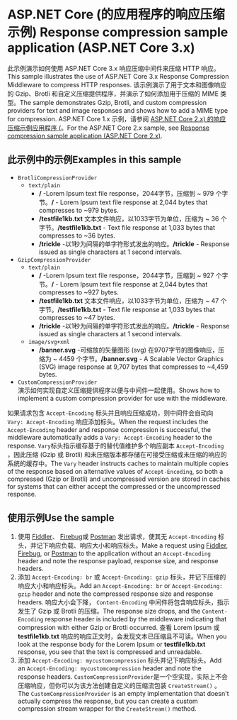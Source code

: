 # <a name="response-compression-sample-application-aspnet-core-3x"></a><span data-ttu-id="158be-101">ASP.NET Core (的应用程序的响应压缩示例) </span><span class="sxs-lookup"><span data-stu-id="158be-101">Response compression sample application (ASP.NET Core 3.x)</span></span>

<span data-ttu-id="158be-102">此示例演示如何使用 ASP.NET Core 3.x 响应压缩中间件来压缩 HTTP 响应。</span><span class="sxs-lookup"><span data-stu-id="158be-102">This sample illustrates the use of ASP.NET Core 3.x Response Compression Middleware to compress HTTP responses.</span></span> <span data-ttu-id="158be-103">该示例演示了用于文本和图像响应的 Gzip、Brotli 和自定义压缩提供程序，并演示了如何添加用于压缩的 MIME 类型。</span><span class="sxs-lookup"><span data-stu-id="158be-103">The sample demonstrates Gzip, Brotli, and custom compression providers for text and image responses and shows how to add a MIME type for compression.</span></span> <span data-ttu-id="158be-104">ASP.NET Core 1.x 示例，请参阅 [ASP.NET Core 2.x) 的响应压缩示例应用程序 (](https://github.com/dotnet/AspNetCore.Docs/tree/main/aspnetcore/performance/response-compression/samples/2.x)。</span><span class="sxs-lookup"><span data-stu-id="158be-104">For the ASP.NET Core 2.x sample, see [Response compression sample application (ASP.NET Core 2.x)](https://github.com/dotnet/AspNetCore.Docs/tree/main/aspnetcore/performance/response-compression/samples/2.x).</span></span>

## <a name="examples-in-this-sample"></a><span data-ttu-id="158be-105">此示例中的示例</span><span class="sxs-lookup"><span data-stu-id="158be-105">Examples in this sample</span></span>

* `BrotliCompressionProvider`
  * `text/plain`
    * <span data-ttu-id="158be-106">**/** -Lorem Ipsum text file response，2044字节，压缩到 ~ 979 个字节。</span><span class="sxs-lookup"><span data-stu-id="158be-106">**/** - Lorem Ipsum text file response at 2,044 bytes that compresses to ~979 bytes.</span></span>
    * <span data-ttu-id="158be-107">**/testfile1kb.txt** 文本文件响应，以1033字节为单位，压缩为 ~ 36 个字节。</span><span class="sxs-lookup"><span data-stu-id="158be-107">**/testfile1kb.txt** - Text file response at 1,033 bytes that compresses to ~36 bytes.</span></span>
    * <span data-ttu-id="158be-108">**/trickle** -以1秒为间隔的单字符形式发出的响应。</span><span class="sxs-lookup"><span data-stu-id="158be-108">**/trickle** - Response issued as single characters at 1 second intervals.</span></span>
* `GzipCompressionProvider`
  * `text/plain`
    * <span data-ttu-id="158be-109">**/** -Lorem Ipsum text file response，2044字节，压缩到 ~ 927 个字节。</span><span class="sxs-lookup"><span data-stu-id="158be-109">**/** - Lorem Ipsum text file response at 2,044 bytes that compresses to ~927 bytes.</span></span>
    * <span data-ttu-id="158be-110">**/testfile1kb.txt** 文本文件响应，以1033字节为单位，压缩为 ~ 47 个字节。</span><span class="sxs-lookup"><span data-stu-id="158be-110">**/testfile1kb.txt** - Text file response at 1,033 bytes that compresses to ~47 bytes.</span></span>
    * <span data-ttu-id="158be-111">**/trickle** -以1秒为间隔的单字符形式发出的响应。</span><span class="sxs-lookup"><span data-stu-id="158be-111">**/trickle** - Response issued as single characters at 1 second intervals.</span></span>
  * `image/svg+xml`
    * <span data-ttu-id="158be-112">**/banner.svg** -可缩放的矢量图形 (svg) 在9707字节的图像响应，压缩为 ~ 4459 个字节。</span><span class="sxs-lookup"><span data-stu-id="158be-112">**/banner.svg** - A Scalable Vector Graphics (SVG) image response at 9,707 bytes that compresses to ~4,459 bytes.</span></span>
* `CustomCompressionProvider`<br><span data-ttu-id="158be-113">演示如何实现自定义压缩提供程序以便与中间件一起使用。</span><span class="sxs-lookup"><span data-stu-id="158be-113">Shows how to implement a custom compression provider for use with the middleware.</span></span>

<span data-ttu-id="158be-114">如果请求包含 `Accept-Encoding` 标头并且响应压缩成功，则中间件会自动向 `Vary: Accept-Encoding` 响应添加标头。</span><span class="sxs-lookup"><span data-stu-id="158be-114">When the request includes the `Accept-Encoding` header and response compression is successful, the middleware automatically adds a `Vary: Accept-Encoding` header to the response.</span></span> <span data-ttu-id="158be-115">`Vary`标头指示缓存基于的替代值维护多个响应副本 `Accept-Encoding` ，因此压缩 (Gzip 或 Brotli) 和未压缩版本都存储在可接受压缩或未压缩的响应的系统的缓存中。</span><span class="sxs-lookup"><span data-stu-id="158be-115">The `Vary` header instructs caches to maintain multiple copies of the response based on alternative values of `Accept-Encoding`, so both a compressed (Gzip or Brotli) and uncompressed version are stored in caches for systems that can either accept the compressed or the uncompressed response.</span></span>

## <a name="use-the-sample"></a><span data-ttu-id="158be-116">使用示例</span><span class="sxs-lookup"><span data-stu-id="158be-116">Use the sample</span></span>

1. <span data-ttu-id="158be-117">使用 [Fiddler](https://www.telerik.com/fiddler)、 [Firebug](https://getfirebug.com/)或 [Postman](https://www.getpostman.com/) 发出请求，使其无 `Accept-Encoding` 标头，并记下响应负载、响应大小和响应标头。</span><span class="sxs-lookup"><span data-stu-id="158be-117">Make a request using [Fiddler](https://www.telerik.com/fiddler), [Firebug](https://getfirebug.com/), or [Postman](https://www.getpostman.com/) to the application without an `Accept-Encoding` header and note the response payload, response size, and response headers.</span></span>
1. <span data-ttu-id="158be-118">添加 `Accept-Encoding: br` 或 `Accept-Encoding: gzip` 标头，并记下压缩的响应大小和响应标头。</span><span class="sxs-lookup"><span data-stu-id="158be-118">Add an `Accept-Encoding: br` or `Accept-Encoding: gzip` header and note the compressed response size and response headers.</span></span> <span data-ttu-id="158be-119">响应大小会下降， `Content-Encoding` 中间件将包含响应标头，指示发生了 Gzip 或 Brotli 的压缩。</span><span class="sxs-lookup"><span data-stu-id="158be-119">The response size drops, and the `Content-Encoding` response header is included by the middleware indicating that compression with either Gzip or Brotli occurred.</span></span> <span data-ttu-id="158be-120">查看 Lorem Ipsum 或 **testfile1kb.txt** 响应的响应正文时，会发现文本已压缩且不可读。</span><span class="sxs-lookup"><span data-stu-id="158be-120">When you look at the response body for the Lorem Ipsum or **testfile1kb.txt** response, you see that the text is compressed and unreadable.</span></span>
1. <span data-ttu-id="158be-121">添加 `Accept-Encoding: mycustomcompression` 标头并记下响应标头。</span><span class="sxs-lookup"><span data-stu-id="158be-121">Add an `Accept-Encoding: mycustomcompression` header and note the response headers.</span></span> <span data-ttu-id="158be-122">`CustomCompressionProvider`是一个空实现，实际上不会压缩响应，但你可以为该方法创建自定义的压缩流包装 `CreateStream()` 。</span><span class="sxs-lookup"><span data-stu-id="158be-122">The `CustomCompressionProvider` is an empty implementation that doesn't actually compress the response, but you can create a custom compression stream wrapper for the `CreateStream()` method.</span></span>
